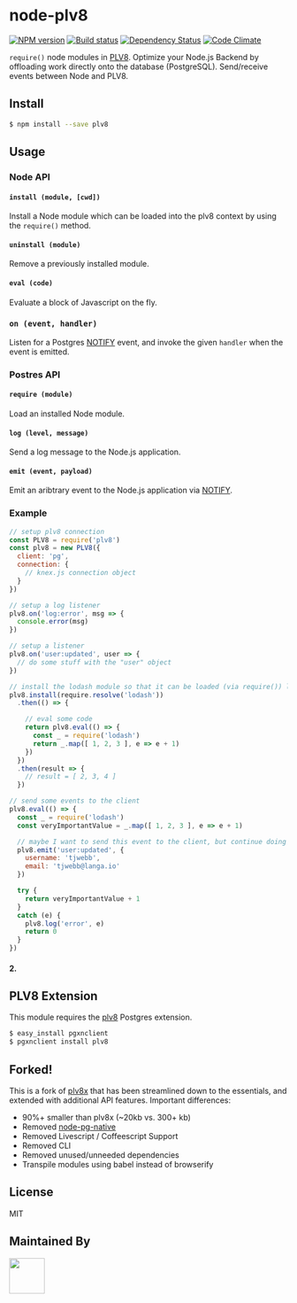 # node-plv8

[![NPM version][npm-image]][npm-url]
[![Build status][ci-image]][ci-url]
[![Dependency Status][daviddm-image]][daviddm-url]
[![Code Climate][codeclimate-image]][codeclimate-url]

`require()` node modules in [PLV8](https://github.com/plv8/plv8). Optimize your Node.js Backend by offloading work directly onto the database (PostgreSQL). Send/receive events between Node and PLV8.

## Install

```sh
$ npm install --save plv8
```

## Usage

### Node API

#### `install (module, [cwd])`

Install a Node module which can be loaded into the plv8 context by using the `require()` method.

#### `uninstall (module)`

Remove a previously installed module.

#### `eval (code)`

Evaluate a block of Javascript on the fly.

### `on (event, handler)`

Listen for a Postgres [NOTIFY](https://www.postgresql.org/docs/9.5/static/sql-notify.html) event, and invoke the given `handler` when the event is emitted.

### Postres API

#### `require (module)`

Load an installed Node module.

#### `log (level, message)`

Send a log message to the Node.js application.

#### `emit (event, payload)`

Emit an aribtrary event to the Node.js application via [NOTIFY](https://www.postgresql.org/docs/9.5/static/sql-notify.html).

### Example

```js
// setup plv8 connection
const PLV8 = require('plv8')
const plv8 = new PLV8({
  client: 'pg',
  connection: {
    // knex.js connection object
  }
})

// setup a log listener
plv8.on('log:error', msg => {
  console.error(msg)
})

// setup a listener
plv8.on('user:updated', user => {
  // do some stuff with the "user" object
})

// install the lodash module so that it can be loaded (via require()) later
plv8.install(require.resolve('lodash'))
  .then(() => {

    // eval some code
    return plv8.eval(() => {
      const _ = require('lodash')
      return _.map([ 1, 2, 3 ], e => e + 1)
    })
  })
  .then(result => {
    // result = [ 2, 3, 4 ]
  })
```

```js
// send some events to the client 
plv8.eval(() => {
  const _ = require('lodash')
  const veryImportantValue = _.map([ 1, 2, 3 ], e => e + 1)

  // maybe I want to send this event to the client, but continue doing more things
  plv8.emit('user:updated', {
    username: 'tjwebb',
    email: 'tjwebb@langa.io'
  })

  try {
    return veryImportantValue + 1
  }
  catch (e) {
    plv8.log('error', e)
    return 0
  }
})

```

#### 2. 

## PLV8 Extension

This module requires the [plv8](https://pgxn.org/dist/plv8/doc/plv8.html) Postgres extension.

```sh
$ easy_install pgxnclient
$ pgxnclient install plv8
```

## Forked!

This is a fork of [plv8x](https://github.com/clkao/plv8x) that has been streamlined down to the essentials, and extended with additional API features. Important differences:

- 90%+ smaller than plv8x (~20kb vs. 300+ kb)
- Removed [node-pg-native](https://github.com/brianc/node-pg-native)
- Removed Livescript / Coffeescript Support
- Removed CLI
- Removed unused/unneeded dependencies
- Transpile modules using babel instead of browserify

## License
MIT

## Maintained By
[<img src='http://i.imgur.com/Y03Jgmf.png' height='64px'>](http://langa.io)

[npm-image]: https://img.shields.io/npm/v/plv8.svg?style=flat-square
[npm-url]: https://npmjs.org/package/plv8
[ci-image]: https://img.shields.io/travis/langateam/node-plv8/master.svg?style=flat-square
[ci-url]: https://travis-ci.org/langateam/node-plv8
[daviddm-image]: http://img.shields.io/david/langateam/node-plv8.svg?style=flat-square
[daviddm-url]: https://david-dm.org/langateam/node-plv8
[codeclimate-image]: https://img.shields.io/codeclimate/github/langateam/node-plv8.svg?style=flat-square
[codeclimate-url]: https://codeclimate.com/github/langateam/node-plv8
